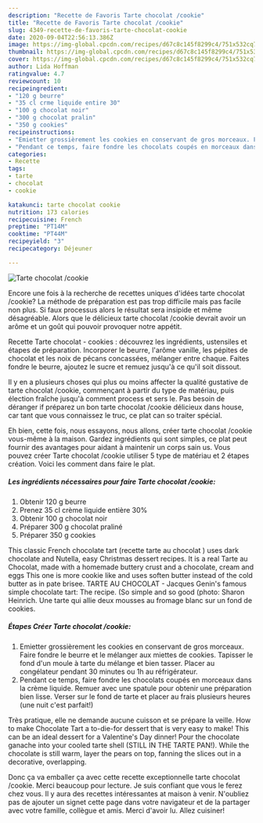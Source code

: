 ```yaml
---
description: "Recette de Favoris Tarte chocolat /cookie"
title: "Recette de Favoris Tarte chocolat /cookie"
slug: 4349-recette-de-favoris-tarte-chocolat-cookie
date: 2020-09-04T22:56:13.386Z
image: https://img-global.cpcdn.com/recipes/d67c8c145f8299c4/751x532cq70/tarte-chocolat-cookie-photo-principale-de-la-recette.jpg
thumbnail: https://img-global.cpcdn.com/recipes/d67c8c145f8299c4/751x532cq70/tarte-chocolat-cookie-photo-principale-de-la-recette.jpg
cover: https://img-global.cpcdn.com/recipes/d67c8c145f8299c4/751x532cq70/tarte-chocolat-cookie-photo-principale-de-la-recette.jpg
author: Lida Hoffman
ratingvalue: 4.7
reviewcount: 10
recipeingredient:
- "120 g beurre"
- "35 cl crme liquide entire 30"
- "100 g chocolat noir"
- "300 g chocolat pralin"
- "350 g cookies"
recipeinstructions:
- "Emietter grossièrement les cookies en conservant de gros morceaux. Faire fondre le beurre et le mélanger aux miettes de cookies. Tapisser le fond d&#39;un moule à tarte du mélange et bien tasser. Placer au congélateur pendant 30 minutes ou 1h au réfrigérateur."
- "Pendant ce temps, faire fondre les chocolats coupés en morceaux dans la crème liquide. Remuer avec une spatule pour obtenir une préparation bien lisse. Verser sur le fond de tarte et placer au frais plusieurs heures (une nuit c&#39;est parfait!)"
categories:
- Recette
tags:
- tarte
- chocolat
- cookie

katakunci: tarte chocolat cookie 
nutrition: 173 calories
recipecuisine: French
preptime: "PT14M"
cooktime: "PT44M"
recipeyield: "3"
recipecategory: Déjeuner

---
```



![Tarte chocolat /cookie](https://img-global.cpcdn.com/recipes/d67c8c145f8299c4/751x532cq70/tarte-chocolat-cookie-photo-principale-de-la-recette.jpg)

Encore une fois à la recherche de recettes uniques d'idées tarte chocolat /cookie? La méthode de préparation est pas trop difficile mais pas facile non plus. Si faux processus alors le résultat sera insipide et même désagréable. Alors que le délicieux tarte chocolat /cookie devrait avoir un arôme et un goût qui pouvoir provoquer notre appétit.

Recette Tarte chocolat - cookies : découvrez les ingrédients, ustensiles et étapes de préparation. Incorporer le beurre, l&#39;arôme vanille, les pépites de chocolat et les noix de pécans concassées, mélanger entre chaque. Faites fondre le beurre, ajoutez le sucre et remuez jusqu&#39;à ce qu&#39;il soit dissout.

Il y en a plusieurs choses qui plus ou moins affecter la qualité gustative de tarte chocolat /cookie, commençant à partir du type de matériau, puis élection fraîche jusqu'à comment process et sers le. Pas besoin de déranger if préparez un bon tarte chocolat /cookie délicieux dans house, car tant que vous connaissez le truc, ce plat can so traiter spécial.


Eh bien, cette fois, nous essayons, nous allons, créer tarte chocolat /cookie vous-même à la maison. Gardez ingrédients qui sont simples, ce plat peut fournir des avantages pour aidant à maintenir un corps sain us. Vous pouvez créer Tarte chocolat /cookie utiliser 5 type de matériau et 2 étapes création. Voici les comment dans faire le plat.

<!--inarticleads1-->

##### Les ingrédients nécessaires pour faire Tarte chocolat /cookie:

1. Obtenir 120 g beurre
1. Prenez 35 cl crème liquide entière 30%
1. Obtenir 100 g chocolat noir
1. Préparer 300 g chocolat praliné
1. Préparer 350 g cookies


This classic French chocolate tart (recette tarte au chocolat ) uses dark chocolate and Nutella, easy Christmas dessert recipes. It is a real Tarte au Chocolat, made with a homemade buttery crust and a chocolate, cream and eggs This one is more cookie like and uses soften butter instead of the cold butter as in pate brisee. TARTE AU CHOCOLAT - Jacques Genin&#39;s famous simple chocolate tart: The recipe. (So simple and so good (photo: Sharon Heinrich. Une tarte qui allie deux mousses au fromage blanc sur un fond de cookies. 

<!--inarticleads2-->

##### Étapes Créer Tarte chocolat /cookie:

1. Emietter grossièrement les cookies en conservant de gros morceaux. Faire fondre le beurre et le mélanger aux miettes de cookies. Tapisser le fond d&#39;un moule à tarte du mélange et bien tasser. Placer au congélateur pendant 30 minutes ou 1h au réfrigérateur.
1. Pendant ce temps, faire fondre les chocolats coupés en morceaux dans la crème liquide. Remuer avec une spatule pour obtenir une préparation bien lisse. Verser sur le fond de tarte et placer au frais plusieurs heures (une nuit c&#39;est parfait!)


Très pratique, elle ne demande aucune cuisson et se prépare la veille. How to make Chocolate Tart a to-die-for dessert that is very easy to make! This can be an ideal dessert for a Valentine&#39;s Day dinner! Pour the chocolate ganache into your cooled tarte shell (STILL IN THE TARTE PAN!). While the chocolate is still warm, layer the pears on top, fanning the slices out in a decorative, overlapping. 


Donc ça va emballer ça avec cette recette exceptionnelle tarte chocolat /cookie. Merci beaucoup pour lecture. Je suis confiant que vous le ferez chez vous. Il y aura des recettes  intéressantes at maison à venir. N'oubliez pas de ajouter un signet cette page dans votre navigateur et de la partager avec votre famille, collègue et amis. Merci d'avoir lu. Allez cuisiner!
